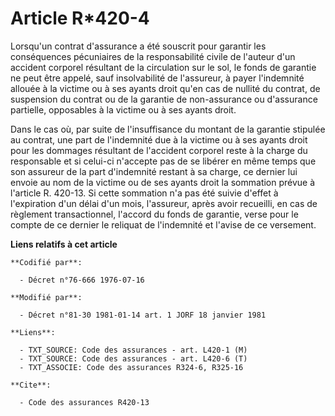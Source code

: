 # Article R*420-4

Lorsqu'un contrat d'assurance a été souscrit pour garantir les conséquences pécuniaires de la responsabilité civile de
l'auteur d'un accident corporel résultant de la circulation sur le sol, le fonds de garantie ne peut être appelé, sauf
insolvabilité de l'assureur, à payer l'indemnité allouée à la victime ou à ses ayants droit qu'en cas de nullité du contrat,
de suspension du contrat ou de la garantie de non-assurance ou d'assurance partielle, opposables à la victime ou à ses ayants
droit.

Dans le cas où, par suite de l'insuffisance du montant de la garantie stipulée au contrat, une part de l'indemnité due à la
victime ou à ses ayants droit pour les dommages résultant de l'accident corporel reste à la charge du responsable et si
celui-ci n'accepte pas de se libérer en même temps que son assureur de la part d'indemnité restant à sa charge, ce dernier
lui envoie au nom de la victime ou de ses ayants droit la sommation prévue à l'article R. 420-13. Si cette sommation n'a pas
été suivie d'effet à l'expiration d'un délai d'un mois, l'assureur, après avoir recueilli, en cas de règlement
transactionnel, l'accord du fonds de garantie, verse pour le compte de ce dernier le reliquat de l'indemnité et l'avise de ce
versement.

**Liens relatifs à cet article**

	**Codifié par**:

	  - Décret n°76-666 1976-07-16

	**Modifié par**:

	  - Décret n°81-30 1981-01-14 art. 1 JORF 18 janvier 1981

	**Liens**:

	  - TXT_SOURCE: Code des assurances - art. L420-1 (M)
	  - TXT_SOURCE: Code des assurances - art. L420-6 (T)
	  - TXT_ASSOCIE: Code des assurances R324-6, R325-16

	**Cite**:

	  - Code des assurances R420-13
